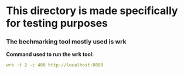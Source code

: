 # This directory is made specifically for testing purposes

### The bechmarking tool mostly used is wrk
**Command used to run the wrk tool:**
```yaml
wrk -t 2 -c 400 http://localhost:8080
```
